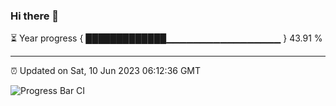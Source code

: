 ### Hi there 👋

⏳ Year progress { █████████████▁▁▁▁▁▁▁▁▁▁▁▁▁▁▁▁▁ } 43.91 %

---

⏰ Updated on Sat, 10 Jun 2023 06:12:36 GMT

![Progress Bar CI](https://github.com/liununu/liununu/workflows/Progress%20Bar%20CI/badge.svg)
